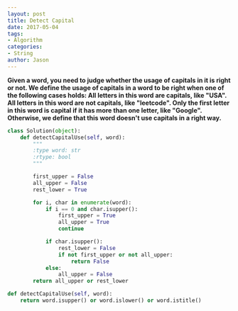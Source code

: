 ```yaml
---
layout: post
title: Detect Capital
date: 2017-05-04
tags:
- Algorithm
categories:
- String
author: Jason
---
```

**Given a word, you need to judge whether the usage of capitals in it is right or not.  We define the usage of capitals in a word to be right when one of the following cases holds: All letters in this word are capitals, like "USA". All letters in this word are not capitals, like "leetcode". Only the first letter in this word is capital if it has more than one letter, like "Google". Otherwise, we define that this word doesn't use capitals in a right way.**

```python
class Solution(object):
    def detectCapitalUse(self, word):
        """
        :type word: str
        :rtype: bool
        """

        first_upper = False
        all_upper = False
        rest_lower = True

        for i, char in enumerate(word):
            if i == 0 and char.isupper():
                first_upper = True
                all_upper = True
                continue

            if char.isupper():
                rest_lower = False
                if not first_upper or not all_upper:
                    return False
            else:
                all_upper = False
        return all_upper or rest_lower
```

```python
def detectCapitalUse(self, word):
    return word.isupper() or word.islower() or word.istitle()
```

